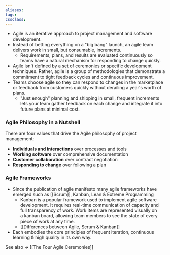 ```yaml
---
aliases:
tags:
cssclass: 
---
```


- Agile is an iterative approach to project management and software development.
- Instead of betting everything on a "big bang" launch, an agile team delivers work in small, but consumable, increments. 
	- Requirements, plans, and results are evaluated continuously so teams have a natural mechanism for responding to change quickly.
- Agile isn't defined by a set of ceremonies or specific development techniques. Rather, agile is a group of methodologies that demonstrate a commitment to tight feedback cycles and continuous improvement.
- Teams choose agile so they can respond to changes in the marketplace or feedback from customers quickly without derailing a year's worth of plans. 
	- "Just enough" planning and shipping in small, frequent increments lets your team gather feedback on each change and integrate it into future plans at minimal cost.

### Agile Philosophy in a Nutshell
There are four values that drive the Agile philosophy of project management:

- **Individuals and interactions** over processes and tools
- **Working software** over comprehensive documentation
- **Customer collaboration** over contract negotiation
- **Responding to change** over following a plan

### Agile Frameworks
- Since the publication of agile manifesto many agile frameworks have emerged such as [[Scrum]], Kanban, Lean & Extreme Programming
	- Kanban is a popular framework used to implement agile software development. It requires real-time communication of capacity and full transparency of work. Work items are represented visually on a kanban board, allowing team members to see the state of every piece of work at any time.
	- [[Differences between Agile, Scrum & Kanban]]
- Each embodies the core principles of frequent iteration, continuous learning & high quality in its own way.


See also → [[The Four Agile Ceremonies]]